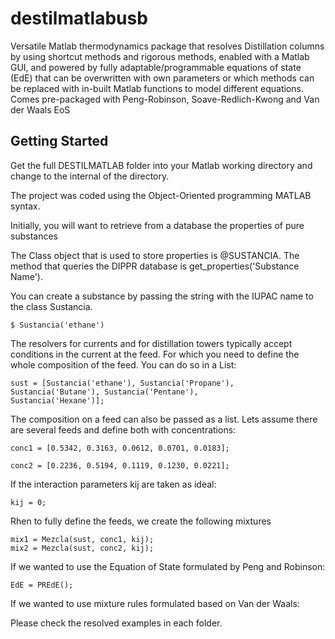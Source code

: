 # destilmatlabusb
Versatile Matlab thermodynamics package that resolves Distillation columns by using shortcut methods and rigorous methods, enabled with a Matlab GUI, and powered by fully adaptable/programmable equations of state (EdE) that can be overwritten with own parameters or which methods can be replaced with in-built Matlab functions to model different equations. Comes pre-packaged with Peng-Robinson, Soave-Redlich-Kwong and Van der Waals EoS

## Getting Started

Get the full DESTILMATLAB folder into your Matlab working directory and change
to the internal of the directory.

The project was coded using the Object-Oriented programming MATLAB syntax.

Initially, you will want to retrieve from a database the properties of pure substances

The Class object that is used to store properties is @SUSTANCIA. The method that
queries the DIPPR database is get_properties('Substance Name').

You can create a substance by passing the string with the IUPAC name to the class
Sustancia.

```
$ Sustancia('ethane')
```

The resolvers for currents and for distillation towers typically accept
conditions in the current at the feed. For which you need to define the whole
composition of the feed. You can do so in a List:

```
sust = [Sustancia('ethane'), Sustancia('Propane'), Sustancia('Butane'), Sustancia('Pentane'),
Sustancia('Hexane')];
```

The composition on a feed can also be passed as a list. Lets assume there are
several feeds and define both with concentrations:

```
conc1 = [0.5342, 0.3163, 0.0612, 0.0701, 0.0183];
```
```
conc2 = [0.2236, 0.5194, 0.1119, 0.1230, 0.0221];
```

If the interaction parameters kij are taken as ideal:

```
kij = 0;
```

Rhen to fully define the feeds, we create the following mixtures

```
mix1 = Mezcla(sust, conc1, kij);
mix2 = Mezcla(sust, conc2, kij);
```

If we wanted to use the Equation of State formulated by Peng and Robinson:

```
EdE = PREdE();
```

If we wanted to use mixture rules formulated based on Van der Waals:



Please check the resolved examples in each folder.
